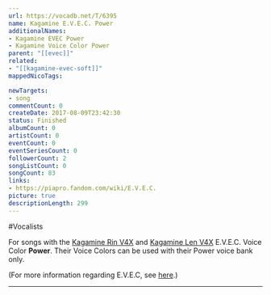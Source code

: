 ```yaml
---
url: https://vocadb.net/T/6395
name: Kagamine E.V.E.C. Power
additionalNames: 
- Kagamine EVEC Power
- Kagamine Voice Color Power
parent: "[[evec]]"
related:
- "[[kagamine-evec-soft]]"
mappedNicoTags:

newTargets:
- song
commentCount: 0
createDate: 2017-08-09T23:42:30
status: Finished
albumCount: 0
artistCount: 0
eventCount: 0
eventSeriesCount: 0
followerCount: 2
songListCount: 0
songCount: 83
links: 
- https://piapro.fandom.com/wiki/E.V.E.C.
picture: true
descriptionLength: 299
---
```


#Vocalists

For songs with the [Kagamine Rin V4X](http://vocadb.net/Ar/43192) and [Kagamine Len V4X](http://vocadb.net/Ar/43193) E.V.E.C. Voice Color **Power**. Their Voice Colors can be used with their Power voice bank only.

(For more information regarding E.V.E.C, see [here](http://vocadb.net/T/4828/evec).)

---

